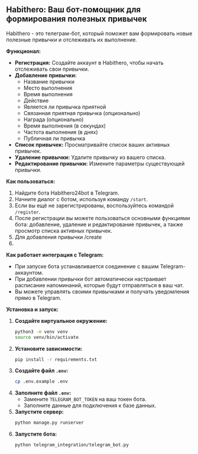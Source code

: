 ## Habithero: Ваш бот-помощник для формирования полезных привычек

Habithero - это телеграм-бот, который поможет вам формировать новые полезные привычки и отслеживать их выполнение. 

**Функционал:**

* **Регистрация:** Создайте аккаунт в Habithero, чтобы начать отслеживать свои привычки. 
* **Добавление привычки:**
    * Название привычки
    * Место выполнения
    * Время выполнения
    * Действие
    * Является ли привычка приятной
    * Связанная приятная привычка (опционально)
    * Награда (опционально)
    * Время выполнения (в секундах)
    * Частота выполнения (в днях)
    * Публичная ли привычка
* **Список привычек:** Просматривайте список ваших активных привычек. 
* **Удаление привычки:** Удалите привычку из вашего списка.
* **Редактирование привычки:** Измените параметры существующей привычки.

**Как пользоваться:**

1. Найдите бота Habithero24bot в Telegram.
2. Начните диалог с ботом, используя команду `/start`.
3. Если вы ещё не зарегистрированы, воспользуйтесь командой `/register`.
4. После регистрации вы можете пользоваться основными функциями бота: добавление, удаление и редактирование привычек, а также просмотр списка активных привычек.
5. Для добавления привычки /create
6. 
**Как работает интеграция с Telegram:**

* При запуске бота устанавливается соединение с вашим Telegram-аккаунтом.
* При добавлении привычки бот автоматически настраивает расписание напоминаний, которые будут отправляться в ваш чат.
* Вы можете управлять своими привычками и получать уведомления прямо в Telegram.

**Установка и запуск:**

1. **Создайте виртуальное окружение:**
    ```bash
    python3 -m venv venv
    source venv/bin/activate
    ```
2. **Установите зависимости:**
    ```bash
    pip install -r requirements.txt
    ```
3. **Создайте файл `.env`:**
    ```bash
    cp .env.example .env
    ```
4. **Заполните файл `.env`:**
    * Замените `TELEGRAM_BOT_TOKEN` на ваш токен бота.
    * Заполните данные для подключения к базе данных.
5. **Запустите сервер:**
    ```bash
    python manage.py runserver
    ```
6. **Запустите бота:**
    ```bash
    python telegram_integration/telegram_bot.py
    ```